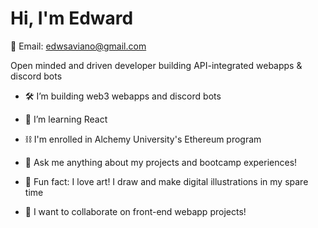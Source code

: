 # Hi, I'm Edward #
📨 Email: edwsaviano@gmail.com

Open minded and driven developer building API-integrated webapps & discord bots

  - 🛠 I’m building web3 webapps and discord bots
  - 🌱 I’m learning React
  - ⛓ I'm enrolled in Alchemy University's Ethereum program
  - 💬 Ask me anything about my projects and bootcamp experiences!
 
  
  - 🎨 Fun fact: I love art! I draw and make digital illustrations in my spare time
  
  - 🤝 I want to collaborate on front-end webapp projects!
